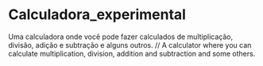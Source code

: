 # Calculadora_experimental
Uma calculadora onde você pode fazer calculados de multiplicação, divisão, adição e subtração e alguns outros.  // A calculator where you can calculate multiplication, division, addition and subtraction and some others.
